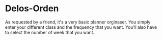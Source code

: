 # Delos-Orden
As requested by a friend, it's a very basic planner orginaser. You simply enter your different class and the frequency that you want. You'll also have to select the number of week that you want.
